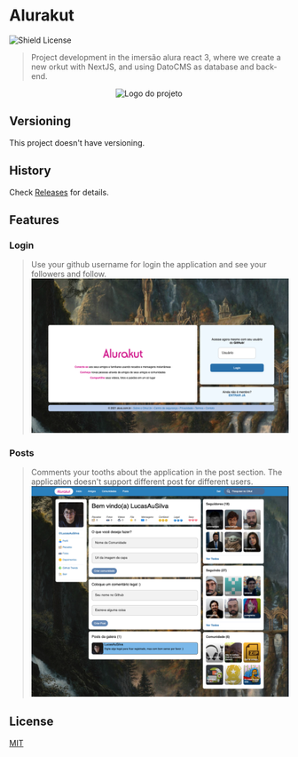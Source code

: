 # Alurakut

![Shield License](https://img.shields.io/github/license/LucasAuSilva/Alurakut?color=blue&label=License)

> Project development in the imersão alura react 3, where we create a new orkut with NextJS, and using DatoCMS as database and back-end.

<p align="center">
  <img alt="Logo do projeto" src="https://alurakut.vercel.app/logo.svg" />
</p>

## Versioning

This project doesn't have versioning.

## History

Check [Releases](https://github.com/LucasAuSilva/alurakut/releases) for details.

## Features

### Login

> Use your github username for login the application and see your followers and follow.
> ![Login Page](./public/readme/login-page.png)

### Posts

> Comments your tooths about the application in the post section.
> The application doesn't support different post for different users.
> ![Profile page](./public/readme/profile-page.png)

## License

[MIT](https://github.com/LucasAuSilva/alurakut/blob/main/LICENSE)
